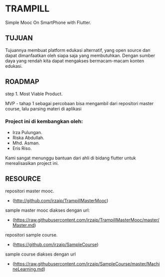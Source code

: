 # TRAMPILL

Simple Mooc On SmartPhone with Flutter.

## TUJUAN
Tujuannya membuat platform edukasi alternatif, yang open source dan dapat dimanfaatkan oleh siapa saja yang membutuhkan.
Dengan sumber daya yang rendah kita dapat mengakses bermacam-macam konten edukasi.

## ROADMAP
step 1.
Most Viable Product.

MVP - tahap 1 sebagai percobaan bisa mengambil dari repositori master course, lalu parsing 
materi di aplikasi


### Project ini di kembangkan oleh:

- Irza Pulungan.
- Riska Abdullah.
- Mhd. Asman.
- Eris Riso.

Kami sangat menunggu bantuan dari ahli di bidang flutter untuk merealisasikan project ini.


## RESOURCE

  repositori master mooc.
  - (http://github.com/irzaip/TrampillMasterMooc)

  sample master mooc diakses dengan url:
  - (https://raw.githubusercontent.com/irzaip/TrampillMasterMooc/master/Master.md)

  repositori sample course.
  - (https://github.com/irzaip/SampleCourse)

  sample course diakses dengan url
  - (https://raw.githubusercontent.com/irzaip/SampleCourse/master/MachineLearning.md)
